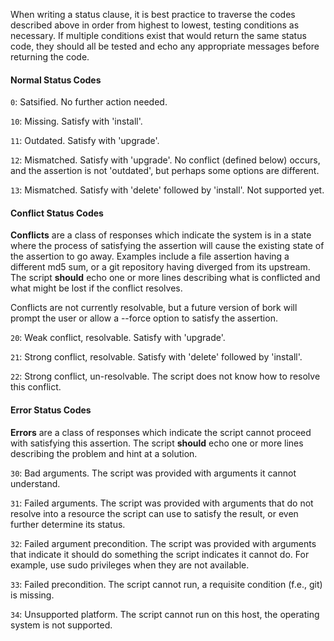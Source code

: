 When writing a status clause, it is best practice to traverse the codes described above in order from highest to lowest, testing conditions as necessary.  If multiple conditions exist that would return the same status code, they should all be tested and echo any appropriate messages before returning the code.

#### Normal Status Codes

`0`: Satsified.  No further action needed.

`10`: Missing.  Satisfy with 'install'.

`11`: Outdated.  Satisfy with 'upgrade'.

`12`: Mismatched.  Satisfy with 'upgrade'.  No conflict (defined below) occurs, and the assertion is not 'outdated', but perhaps some options are different.

`13`: Mismatched.  Satisfy with 'delete' followed by 'install'.  Not supported yet.

#### Conflict Status Codes

**Conflicts** are a class of responses which indicate the system is in a state where the process of satisfying the assertion will cause the existing state of the assertion to go away.  Examples include a file assertion having a different md5 sum, or a git repository having diverged from its upstream.  The script **should** echo one or more lines describing what is conflicted and what might be lost if the conflict resolves.

Conflicts are not currently resolvable, but a future version of bork will prompt the user or allow a --force option to satisfy the assertion.

`20`: Weak conflict, resolvable.  Satisfy with 'upgrade'.

`21`: Strong conflict, resolvable.  Satisfy with 'delete' followed by 'install'.

`22`: Strong conflict, un-resolvable.  The script does not know how to resolve this conflict.

#### Error Status Codes

**Errors** are a class of responses which indicate the script cannot proceed with satisfying this assertion.  The script **should** echo one or more lines describing the problem and hint at a solution.

`30`: Bad arguments.  The script was provided with arguments it cannot understand.

`31`: Failed arguments.  The script was provided with arguments that do not resolve into a resource the script can use to satisfy the result, or even further determine its status.

`32`: Failed argument precondition.  The script was provided with arguments that indicate it should do something the script indicates it cannot do.  For example, use sudo privileges when they are not available.

`33`: Failed precondition.  The script cannot run, a requisite condition (f.e., git) is missing.

`34`: Unsupported platform.  The script cannot run on this host, the operating system is not supported.


